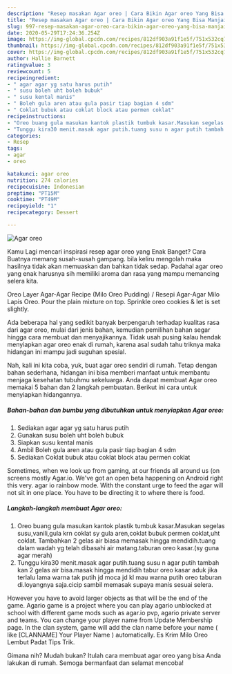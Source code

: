 ```yaml
---
description: "Resep masakan Agar oreo | Cara Bikin Agar oreo Yang Bisa Manjain Lidah"
title: "Resep masakan Agar oreo | Cara Bikin Agar oreo Yang Bisa Manjain Lidah"
slug: 997-resep-masakan-agar-oreo-cara-bikin-agar-oreo-yang-bisa-manjain-lidah
date: 2020-05-29T17:24:36.254Z
image: https://img-global.cpcdn.com/recipes/812df903a91f1e5f/751x532cq70/agar-oreo-foto-resep-utama.jpg
thumbnail: https://img-global.cpcdn.com/recipes/812df903a91f1e5f/751x532cq70/agar-oreo-foto-resep-utama.jpg
cover: https://img-global.cpcdn.com/recipes/812df903a91f1e5f/751x532cq70/agar-oreo-foto-resep-utama.jpg
author: Hallie Barnett
ratingvalue: 3
reviewcount: 5
recipeingredient:
- " agar agar yg satu harus putih"
- " susu boleh uht boleh bubuk"
- " susu kental manis"
- " Boleh gula aren atau gula pasir tiap bagian 4 sdm"
- " Coklat bubuk atau coklat block atau permen coklat"
recipeinstructions:
- "Oreo buang gula masukan kantok plastik tumbuk kasar.Masukan segelas susu,vanili,gula krn coklat sy gula aren,coklat bubuk permen coklat,uht coklat. Tambahkan 2 gelas air biasa memasak hingga mendidih.tuang dalam wadah yg telah dibasahi air matang.taburan oreo kasar.(sy guna agar merah)"
- "Tunggu kira30 menit.masak agar putih.tuang susu n agar putih tambah kan 2 gelas air bisa.masak hingga mendidih tabur oreo kasar aduk jika terlalu lama warna tak putih jd moca jd kl mau warna putih oreo taburan di.loyangnya saja.cicip sambil memasak supaya manis sesuai selera."
categories:
- Resep
tags:
- agar
- oreo

katakunci: agar oreo 
nutrition: 274 calories
recipecuisine: Indonesian
preptime: "PT15M"
cooktime: "PT49M"
recipeyield: "1"
recipecategory: Dessert

---
```



![Agar oreo](https://img-global.cpcdn.com/recipes/812df903a91f1e5f/751x532cq70/agar-oreo-foto-resep-utama.jpg)

Kamu Lagi mencari inspirasi resep agar oreo yang Enak Banget? Cara Buatnya memang susah-susah gampang. bila keliru mengolah maka hasilnya tidak akan memuaskan dan bahkan tidak sedap. Padahal agar oreo yang enak harusnya sih memiliki aroma dan rasa yang mampu memancing selera kita.

Oreo Layer Agar-Agar Recipe (Milo Oreo Pudding) / Resepi Agar-Agar Milo Lapis Oreo. Pour the plain mixture on top. Sprinkle oreo cookies &amp; let is set slightly.

Ada beberapa hal yang sedikit banyak berpengaruh terhadap kualitas rasa dari agar oreo, mulai dari jenis bahan, kemudian pemilihan bahan segar hingga cara membuat dan menyajikannya. Tidak usah pusing kalau hendak menyiapkan agar oreo enak di rumah, karena asal sudah tahu triknya maka hidangan ini mampu jadi suguhan spesial.


Nah, kali ini kita coba, yuk, buat agar oreo sendiri di rumah. Tetap dengan bahan sederhana, hidangan ini bisa memberi manfaat untuk membantu menjaga kesehatan tubuhmu sekeluarga. Anda dapat membuat Agar oreo memakai 5 bahan dan 2 langkah pembuatan. Berikut ini cara untuk menyiapkan hidangannya.

<!--inarticleads1-->

##### Bahan-bahan dan bumbu yang dibutuhkan untuk menyiapkan Agar oreo:

1. Sediakan  agar agar yg satu harus putih
1. Gunakan  susu boleh uht boleh bubuk
1. Siapkan  susu kental manis
1. Ambil  Boleh gula aren atau gula pasir tiap bagian 4 sdm
1. Sediakan  Coklat bubuk atau coklat block atau permen coklat


Sometimes, when we look up from gaming, at our friends all around us (on screens mostly Agar.io. We&#39;ve got an open beta happening on Android right this very. agar io rainbow mode. With the constant urge to feed the agar will not sit in one place. You have to be directing it to where there is food. 

<!--inarticleads2-->

##### Langkah-langkah membuat Agar oreo:

1. Oreo buang gula masukan kantok plastik tumbuk kasar.Masukan segelas susu,vanili,gula krn coklat sy gula aren,coklat bubuk permen coklat,uht coklat. Tambahkan 2 gelas air biasa memasak hingga mendidih.tuang dalam wadah yg telah dibasahi air matang.taburan oreo kasar.(sy guna agar merah)
1. Tunggu kira30 menit.masak agar putih.tuang susu n agar putih tambah kan 2 gelas air bisa.masak hingga mendidih tabur oreo kasar aduk jika terlalu lama warna tak putih jd moca jd kl mau warna putih oreo taburan di.loyangnya saja.cicip sambil memasak supaya manis sesuai selera.


However you have to avoid larger objects as that will be the end of the game. Agario game is a project where you can play agario unblocked at school with different game mods such as agar.io pvp, agario private server and teams. You can change your player name from Update Membership page. In the clan system, game will add the clan name before your name ( like [CLANNAME] Your Player Name ) automatically. Es Krim Milo Oreo Lembut Padat Tips Trik. 

Gimana nih? Mudah bukan? Itulah cara membuat agar oreo yang bisa Anda lakukan di rumah. Semoga bermanfaat dan selamat mencoba!
